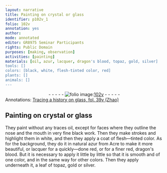 ```yaml
---
layout: narrative
title: Painting on crystal or glass
identifier: p102v_1
folio: 102v
annotation: yes
author:
mode: annotated
editor: GR8975 Seminar Participants
rights: Public Domain
purposes: [making, observation]
activities: [painting]
materials: [oil, azur, lacquer, dragon's blood, topaz, gold, silver]
tools: []
colors: [black, white, flesh-tinted color, red]
plants: []
animals: []
---
```


 <div class="folio" align="center">- - - - - <a href="http://gallica.bnf.fr/ark:/12148/btv1b10500001g/f210.image" target="_blank"><img src="https://cu-mkp.github.io/GR8975-edition/assets/photo-icon.png" alt="folio image: " style="display:inline-block; margin-bottom:-3px;"/>102v</a> - - - - - </div> 
<div class="annotation" align="left">Annotations:
<a href="https://docs.google.com/document/d/1hadGQunGoh9R6eJUndm-5MxRcoIi_r95EOG-ZqizP4Y/edit" target="_blank">Tracing a history on glass, fol. 39v (Zhao)</a>
 </div>
   

## Painting on crystal or glass

 
<span class="activity"></span>They paint without any traces <span class="material">oil</span>, except for faces where they outline the nose and the mouth in very fine <span class="color">black</span> work. Then they make strokes and highlight them in <span class="color">white</span>, and then they apply a coat of <span class="color">flesh—tinted color</span>. As for the background, they do it in natural <span class="material">azur</span> from <span class="place">Acre</span> to make it more beautiful, or <span class="material">lacquer</span> for a quickly—done <span class="color">red</span>, or for a finer <span class="color">red</span>, <span class="material">dragon's blood</span>. But it is necessary to apply it little by little so that it is smooth and of one color, and in the same way for other colors. Then they apply underneath it, a leaf of <span class="material">topaz</span>, <span class="material">gold</span> or <span class="material">silver</span>.
 